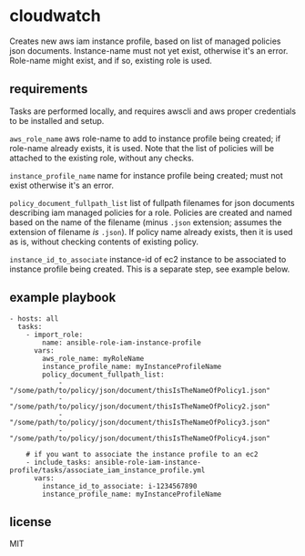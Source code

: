 cloudwatch
=========
Creates new aws iam instance profile, based on list of managed policies json
documents. Instance-name must not yet exist, otherwise it's an error. Role-name
might exist, and if so, existing role is used.


requirements
------------

Tasks are performed locally, and requires awscli and aws proper credentials to
be installed and setup.

`aws_role_name` aws role-name to add to instance profile being created; if
role-name already exists, it is used. Note that the list of policies will be
attached to the existing role, without any checks.

`instance_profile_name` name for instance profile being created; must not exist
otherwise it's an error.

`policy_document_fullpath_list` list of fullpath filenames for json documents
describing iam managed policies for a role. Policies are created and named
based on the name of the filename (minus `.json` extension; assumes the
extension of filename _is_ `.json`). If policy name already exists, then it is
used as is, without checking contents of existing policy.

`instance_id_to_associate` instance-id of ec2 instance to be associated to
instance profile being created. This is a separate step, see example below.


example playbook
----------------

    - hosts: all
      tasks:
        - import_role:
            name: ansible-role-iam-instance-profile
          vars:
            aws_role_name: myRoleName
            instance_profile_name: myInstanceProfileName
            policy_document_fullpath_list:
                - "/some/path/to/policy/json/document/thisIsTheNameOfPolicy1.json"
                - "/some/path/to/policy/json/document/thisIsTheNameOfPolicy2.json"
                - "/some/path/to/policy/json/document/thisIsTheNameOfPolicy3.json"
                - "/some/path/to/policy/json/document/thisIsTheNameOfPolicy4.json"

        # if you want to associate the instance profile to an ec2
        - include_tasks: ansible-role-iam-instance-profile/tasks/associate_iam_instance_profile.yml
          vars:
            instance_id_to_associate: i-1234567890
            instance_profile_name: myInstanceProfileName

license
-------

MIT


